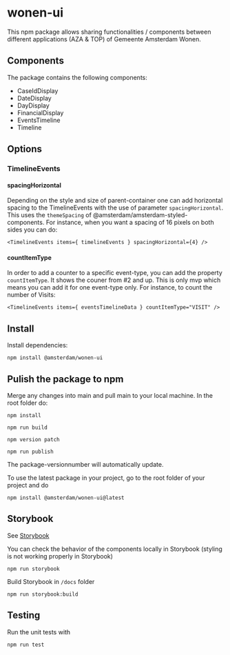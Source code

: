 # wonen-ui
This npm package allows sharing functionalities / components between different applications (AZA & TOP) of Gemeente Amsterdam Wonen.

## Components
The package contains the following components:

- CaseIdDisplay
- DateDisplay
- DayDisplay
- FinancialDisplay
- EventsTimeline
- Timeline

## Options
### TimelineEvents
#### spacingHorizontal
Depending on the style and size of parent-container one can add horizontal spacing to the TimelineEvents with the use of parameter ```spacingHorizontal```.
This uses the ```themeSpacing``` of @amsterdam/amsterdam-styled-components.
For instance, when you want a spacing of 16 pixels on both sides you can do:

```<TimelineEvents items={ timelineEvents } spacingHorizontal={4} />```

#### countItemType
In order to add a counter to a specific event-type, you can add the property ```countItemType```.
It shows the couner from #2 and up.
This is only mvp which means you can add it for one event-type only.
For instance, to count the number of Visits:

```<TimelineEvents items={ eventsTimelineData } countItemType="VISIT" />```

## Install

Install dependencies:
```
npm install @amsterdam/wonen-ui
```

## Pulish the package to npm

Merge any changes into main and pull main to your local machine.
In the root folder do:
```
npm install
```
```
npm run build
```
```
npm version patch
```
```
npm run publish
```
The package-versionnumber will automatically update.

To use the latest package in your project, go to the root folder of your project and do
```
npm install @amsterdam/wonen-ui@latest
```
## Storybook
See [Storybook](https://amsterdam.github.io/wonen-ui/)

You can check the behavior of the components locally in Storybook (styling is not working properly in Storybook)
```
npm run storybook
```

Build Storybook in `/docs` folder
```
npm run storybook:build
```

## Testing
Run the unit tests with
```
npm run test
```

